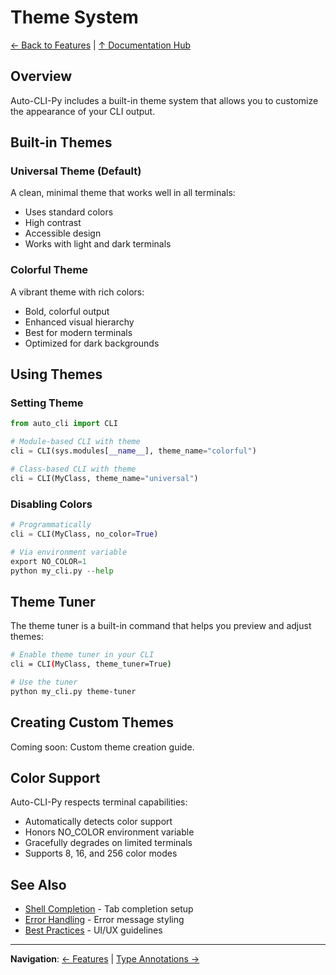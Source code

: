 # Theme System

[← Back to Features](index.md) | [↑ Documentation Hub](../help.md)

## Overview

Auto-CLI-Py includes a built-in theme system that allows you to customize the appearance of your CLI output.

## Built-in Themes

### Universal Theme (Default)
A clean, minimal theme that works well in all terminals:
- Uses standard colors
- High contrast
- Accessible design
- Works with light and dark terminals

### Colorful Theme
A vibrant theme with rich colors:
- Bold, colorful output
- Enhanced visual hierarchy
- Best for modern terminals
- Optimized for dark backgrounds

## Using Themes

### Setting Theme
```python
from auto_cli import CLI

# Module-based CLI with theme
cli = CLI(sys.modules[__name__], theme_name="colorful")

# Class-based CLI with theme
cli = CLI(MyClass, theme_name="universal")
```

### Disabling Colors
```python
# Programmatically
cli = CLI(MyClass, no_color=True)

# Via environment variable
export NO_COLOR=1
python my_cli.py --help
```

## Theme Tuner

The theme tuner is a built-in command that helps you preview and adjust themes:

```bash
# Enable theme tuner in your CLI
cli = CLI(MyClass, theme_tuner=True)

# Use the tuner
python my_cli.py theme-tuner
```

## Creating Custom Themes

Coming soon: Custom theme creation guide.

## Color Support

Auto-CLI-Py respects terminal capabilities:
- Automatically detects color support
- Honors NO_COLOR environment variable
- Gracefully degrades on limited terminals
- Supports 8, 16, and 256 color modes

## See Also

- [Shell Completion](shell-completion.md) - Tab completion setup
- [Error Handling](error-handling.md) - Error message styling
- [Best Practices](../guides/best-practices.md) - UI/UX guidelines

---

**Navigation**: [← Features](index.md) | [Type Annotations →](type-annotations.md)